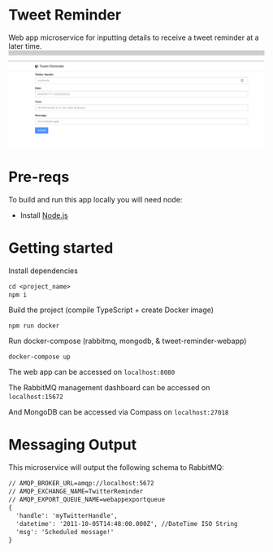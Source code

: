 # Tweet Reminder

Web app microservice for inputting details to receive a tweet reminder at a later time.
![App Photo](https://github.com/TheWillG/tweet-reminder/blob/master/docs/tweet-reminder.png)

# Pre-reqs
To build and run this app locally you will need node:
- Install [Node.js](https://nodejs.org/en/)

# Getting started
Install dependencies
```
cd <project_name>
npm i
```
Build the project (compile TypeScript + create Docker image)
```
npm run docker
```
Run docker-compose (rabbitmq, mongodb, & tweet-reminder-webapp)
```
docker-compose up
```
The web app can be accessed on `localhost:8080`

The RabbitMQ management dashboard can be accessed on `localhost:15672`

And MongoDB can be accessed via Compass on `localhost:27018`

# Messaging Output
This microservice will output the following schema to RabbitMQ:
```
// AMQP_BROKER_URL=amqp://localhost:5672
// AMQP_EXCHANGE_NAME=TwitterReminder
// AMQP_EXPORT_QUEUE_NAME=webappexportqueue
{
  'handle': 'myTwitterHandle',
  'datetime': '2011-10-05T14:48:00.000Z', //DateTime ISO String
  'msg': 'Scheduled message!'
}
```
